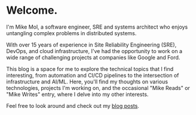 # Welcome.

I'm Mike Mol, a software engineer, SRE and systems architect who enjoys untangling complex problems in distributed systems.

With over 15 years of experience in Site Reliability Engineering (SRE), DevOps, and cloud infrastructure, I've had the opportunity to work on a wide range of challenging projects at companies like Google and Ford.

This blog is a space for me to explore the technical topics that I find interesting, from automation and CI/CD pipelines to the intersection of infrastructure and AI/ML. Here, you'll find my thoughts on various technologies, projects I'm working on, and the occasional "Mike Reads" or "Mike Writes" entry, where I delve into my other interests.

Feel free to look around and check out my [blog posts](./blog/index.md).

<!-- blog_index -->
